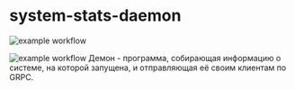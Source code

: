 # system-stats-daemon
![example workflow](https://github.com/FRiniZ/system-stats-daemon/actions/workflows/release.yml/badge.svg)

![example workflow](https://github.com/FRiniZ/system-stats-daemon/actions/workflows/tests.yml/badge.svg)
Демон - программа, собирающая информацию о системе, на которой запущена, и отправляющая её своим клиентам по GRPC.
